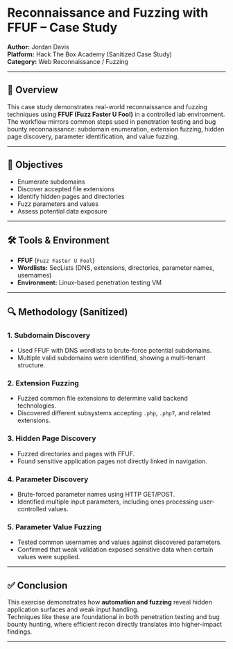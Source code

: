# Reconnaissance and Fuzzing with FFUF – Case Study

**Author:** Jordan Davis  
**Platform:** Hack The Box Academy (Sanitized Case Study)  
**Category:** Web Reconnaissance / Fuzzing  

---

## 🧠 Overview

This case study demonstrates real-world reconnaissance and fuzzing techniques using **FFUF (Fuzz Faster U Fool)** in a controlled lab environment.  
The workflow mirrors common steps used in penetration testing and bug bounty reconnaissance: subdomain enumeration, extension fuzzing, hidden page discovery, parameter identification, and value fuzzing.

---

## 🎯 Objectives

- Enumerate subdomains
- Discover accepted file extensions
- Identify hidden pages and directories
- Fuzz parameters and values
- Assess potential data exposure

---

## 🛠️ Tools & Environment

- **FFUF** (`Fuzz Faster U Fool`)
- **Wordlists:** SecLists (DNS, extensions, directories, parameter names, usernames)
- **Environment:** Linux-based penetration testing VM

---

## 🔍 Methodology (Sanitized)

### 1. Subdomain Discovery
- Used FFUF with DNS wordlists to brute-force potential subdomains.  
- Multiple valid subdomains were identified, showing a multi-tenant structure.

### 2. Extension Fuzzing
- Fuzzed common file extensions to determine valid backend technologies.  
- Discovered different subsystems accepting `.php`, `.php7`, and related extensions.

### 3. Hidden Page Discovery
- Fuzzed directories and pages with FFUF.  
- Found sensitive application pages not directly linked in navigation.

### 4. Parameter Discovery
- Brute-forced parameter names using HTTP GET/POST.  
- Identified multiple input parameters, including ones processing user-controlled values.

### 5. Parameter Value Fuzzing
- Tested common usernames and values against discovered parameters.  
- Confirmed that weak validation exposed sensitive data when certain values were supplied.

---

## ✅ Conclusion

This exercise demonstrates how **automation and fuzzing** reveal hidden application surfaces and weak input handling.  
Techniques like these are foundational in both penetration testing and bug bounty hunting, where efficient recon directly translates into higher-impact findings.

---
